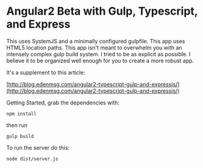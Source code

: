 # Angular2 Beta with Gulp, Typescript, and Express  

This uses SystemJS and a minimally configured gulpfile. This app uses HTML5 location paths.
This app isn't meant to overwhelm you with an intensely complex gulp build system. I tried to be as explicit as possible.
I believe it to be organized well enough for you to create a more robust app.

It's a supplement to this article: 

[http://blog.edenmsg.com/angular2-typescript-gulp-and-expressjs/](http://blog.edenmsg.com/angular2-typescript-gulp-and-expressjs/) 

Getting Started, grab the dependencies with:

`npm install`

then run

`gulp build`

To run the server do this:

```shell
node dist/server.js
```
